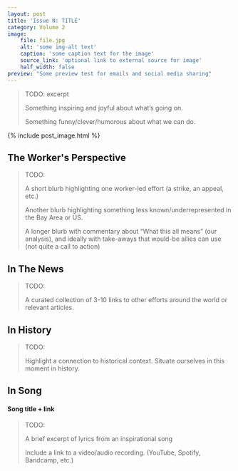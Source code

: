 ```yaml
---
layout: post
title: 'Issue N: TITLE'
category: Volume 2
image:
    file: file.jpg
    alt: 'some img-alt text'
    caption: 'some caption text for the image'
    source_link: 'optional link to external source for image'
    half_width: false
preview: "Some preview test for emails and social media sharing"
---
```


> TODO: excerpt
>
> Something inspiring and joyful about what’s going on.
>
> Something funny/clever/humorous about what we can do.

<!--excerpt-->

{% include post_image.html %}

## The Worker's Perspective

> TODO:
>
> A short blurb highlighting one worker-led effort (a strike, an appeal, etc.)
>
> Another blurb highlighting something less known/underrepresented in the Bay Area or US.
>
> A longer blurb with commentary about “What this all means” (our analysis),
> and ideally with take-aways that would-be allies can use (not quite a call to action)

## In The News

> TODO:
>
> A curated collection of 3-10 links to other efforts around the world or relevant articles.

## In History

> TODO:
>
> Highlight a connection to historical context. Situate ourselves in this moment in history.

## In Song

#### Song title + link

> TODO:
>
> A brief excerpt of lyrics from an inspirational song
>
> Include a link to a video/audio recording. (YouTube, Spotify, Bandcamp, etc.)

